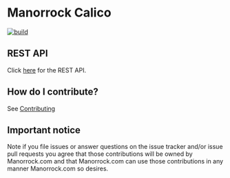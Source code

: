 # Manorrock Calico

[![build](https://github.com/manorrock/calico/actions/workflows/build.yml/badge.svg)](https://github.com/manorrock/calico/actions/workflows/build.yml)

## REST API

Click [here](REST.md) for the REST API.

## How do I contribute?

See [Contributing](CONTRIBUTING.md)

## Important notice

Note if you file issues or answer questions on the issue tracker and/or issue 
pull requests you agree that those contributions will be owned by Manorrock.com
and that Manorrock.com can use those contributions in any manner Manorrock.com
so desires.
